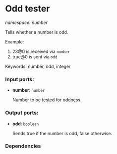 # Odd tester

_namespace: number_

Tells whether a number is odd.

Example:

1. 23@0 is received via `number`
2. true@0 is sent via `odd`

Keywords: number, odd, integer

### Input ports:

* __number__: ` number `

    Number to be tested for oddness.

### Output ports:

* __odd__: ` boolean `

    Sends true if the number is odd, false otherwise.

### Dependencies




